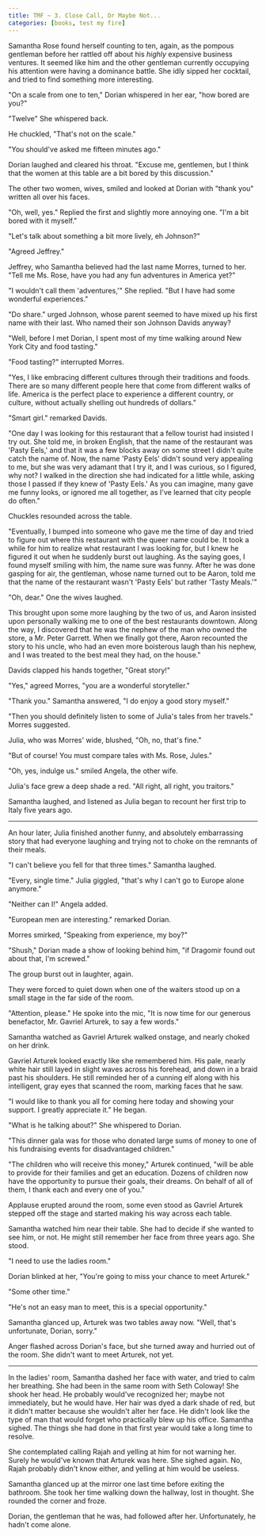 ```yaml
---
title: TMF ~ 3. Close Call, Or Maybe Not...
categories: [books, test my fire]
---
```

Samantha Rose found herself counting to ten, again, as the pompous gentleman before her rattled off
about his *highly* expensive business ventures. It seemed like him and the other gentleman currently
occupying his attention were having a dominance battle. She idly sipped her cocktail, and tried to
find something more interesting.

"On a scale from one to ten," Dorian whispered in her ear, "how bored are you?"

"Twelve" She whispered back.

He chuckled, "That's not on the scale."

"You should've asked me fifteen minutes ago."

Dorian laughed and cleared his throat. "Excuse me, gentlemen, but I think that the women at this
table are a bit bored by this discussion."

The other two women, wives, smiled and looked at Dorian with "thank you" written all over his faces.

"Oh, well, yes." Replied the first and slightly more annoying one. "I'm a bit bored with it myself."

"Let's talk about something a bit more lively, eh Johnson?"

"Agreed Jeffrey."

Jeffrey, who Samantha believed had the last name Morres, turned to her. "Tell me Ms. Rose, have you
had any fun adventures in America yet?"

"I wouldn't call them 'adventures,'" She replied. "But I have had some wonderful experiences."

"Do share." urged Johnson, whose parent seemed to have mixed up his first name with their last. Who
named their son Johnson Davids anyway?

"Well, before I met Dorian, I spent most of my time walking around New York City and food tasting."

"Food tasting?" interrupted Morres.

"Yes, I like embracing different cultures through their traditions and foods. There are so many
different people here that come from different walks of life. America is the perfect place to
experience a different country, or culture, without actually shelling out hundreds of dollars."

"Smart girl." remarked Davids.

"One day I was looking for this restaurant that a fellow tourist had insisted I try out. She told me,
in broken English, that the name of the restaurant was 'Pasty Eels,' and that it was a few blocks
away on some street I didn't quite catch the name of. Now, the name 'Pasty Eels' didn't sound very
appealing to me, but she was very adamant that I try it, and I was curious, so I figured, why not? I
walked in the direction she had indicated for a little while, asking those I passed if they knew of
'Pasty Eels.' As you can imagine, many gave me funny looks, or ignored me all together, as I've
learned that city people do often."

Chuckles resounded across the table.

"Eventually, I bumped into someone who gave me the time of day and tried to figure out where this
restaurant with the queer name could be. It took a while for him to realize what restaurant I was
looking for, but I knew he figured it out when he suddenly burst out laughing. As the saying goes, I
found myself smiling with him, the name sure was funny. After he was done gasping for air, the
gentleman, whose name turned out to be Aaron, told me that the name of the restaurant wasn't 'Pasty
Eels' but rather 'Tasty Meals.'"

"Oh, dear." One the wives laughed.

This brought upon some more laughing by the two of us, and Aaron
insisted upon personally walking me to one of the best restaurants downtown. Along the way, I
discovered that he was the nephew of the man who owned the store, a Mr. Peter Garrett. When we
finally got there, Aaron recounted the story to his uncle, who had an even more boisterous laugh
than his nephew, and I was treated to the best meal they had, on the house."

Davids clapped his hands together, "Great story!"

"Yes," agreed Morres, "you are a wonderful storyteller."

"Thank you." Samantha answered, "I do enjoy a good story myself."

"Then you should definitely listen to some of Julia's tales from her travels." Morres suggested.

Julia, who was Morres' wide, blushed, "Oh, no, that's fine."

"But of course! You must compare tales with Ms. Rose, Jules."

"Oh, yes, indulge us." smiled Angela, the other wife.

Julia's face grew a deep shade a red. "All right, all right, you traitors."

Samantha laughed, and listened as Julia began to recount her first trip to Italy five years ago.

---

An hour later, Julia finished another funny, and absolutely embarrassing story that had everyone
laughing and trying not to choke on the remnants of their meals.

"I can't believe you fell for that three times." Samantha laughed.

"Every, single time." Julia giggled, "that's why I can't go to Europe alone anymore."

"Neither can I!" Angela added.

"European men are interesting." remarked Dorian.

Morres smirked, "Speaking from experience, my boy?"

"Shush," Dorian made a show of looking behind him, "if Dragomir found out about that, I'm screwed."

The group burst out in laughter, again.

They were forced to quiet down when one of the waiters stood up on a small stage in the far side of the room.

"Attention, please." He spoke into the mic, "It is now time for our generous benefactor, Mr. Gavriel Arturek, to say a few words."

Samantha watched as Gavriel Arturek walked onstage, and nearly choked on her drink.

Gavriel Arturek looked exactly like she remembered him. His pale, nearly white hair still layed in slight waves across his forehead, and down in a braid past his shoulders. He still reminded her of a cunning elf along with his intelligent, gray eyes that scanned the room, marking faces that he saw.

"I would like to thank you all for coming here today and showing your support. I greatly appreciate it." He began.

"What is he talking about?" She whispered to Dorian.

"This dinner gala was for those who donated large sums of money to one of his fundraising events for disadvantaged children."

"The children who will receive this money," Arturek continued, "will be able to provide for their families and get an education. Dozens of children now have the opportunity to pursue their goals, their dreams. On behalf of all of them, I thank each and every one of you."

Applause erupted around the room, some even stood as Gavriel Arturek stepped off the stage and started making his way across each table.

Samantha watched him near their table. She had to decide if she wanted to see him, or not. He might still remember her face from three years ago. She stood.

"I need to use the ladies room."

Dorian blinked at her, "You're going to miss your chance to meet Arturek."

"Some other time."

"He's not an easy man to meet, this is a special opportunity."

Samantha glanced up, Arturek was two tables away now. "Well, that's unfortunate, Dorian, sorry."

Anger flashed across Dorian's face, but she turned away and hurried out of the room. She didn't want to meet Arturek, not yet.

---

In the ladies' room, Samantha dashed her face with water, and tried to calm her breathing. She had been in the same room with Seth Coloway! She shook her head. He probably would've recognized her; maybe not immediately, but he would have. Her hair was dyed a dark shade of red, but it didn't matter because she wouldn't alter her face. He didn't look like the type of man that would forget who practically blew up his office. Samantha sighed. The things she had done in that first year would take a long time to resolve.

She contemplated calling Rajah and yelling at him for not warning her. Surely he would've known that Arturek was here. She sighed again. No, Rajah probably didn't know either, and yelling at him would be useless.

Samantha glanced up at the mirror one last time before exiting the bathroom. She took her time walking down the hallway, lost in thought. She rounded the corner and froze.

Dorian, the gentleman that he was, had followed after her. Unfortunately, he hadn't come alone.
